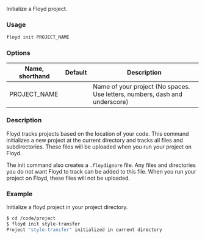 Initialize a Floyd project.

### Usage
```bash
floyd init PROJECT_NAME
```

### Options
| Name, shorthand | Default | Description |
| --------------- | ------- | ----------- |
| PROJECT_NAME    |         | Name of your project (No spaces. Use letters, numbers, dash and underscore)    |

### Description
Floyd tracks projects based on the location of your code. This command initializes a new project at the current directory and 
tracks all files and subdirectories. These files will be uploaded when you run your project on Floyd.

The init command also creates a `.floydignore` file. Any files and directories you do not want Floyd to track can be added 
to this file. When you run your project on Floyd, these files will not be uploaded.

### Example
Initialize a floyd project in your project directory.
```bash
$ cd /code/project
$ floyd init style-transfer
Project "style-transfer" initialized in current directory
```
